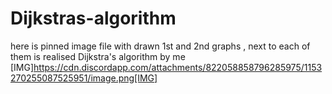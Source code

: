 # Dijkstras-algorithm
here is pinned image file with drawn 1st and 2nd graphs , next to each of them is realised Dijkstra's algorithm by me
[IMG]https://cdn.discordapp.com/attachments/822058858796285975/1153270255087525951/image.png[IMG]
